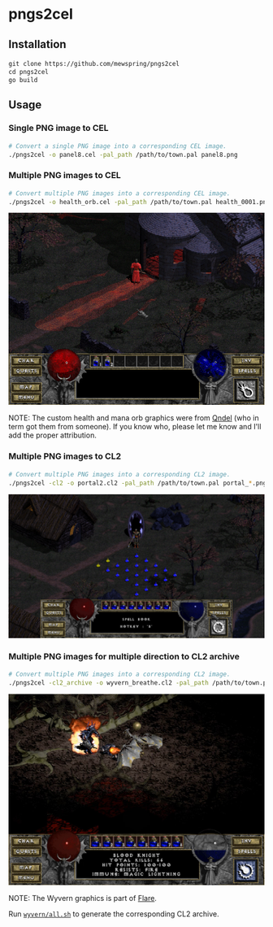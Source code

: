 # pngs2cel

## Installation

```
git clone https://github.com/mewspring/pngs2cel
cd pngs2cel
go build
```

## Usage

### Single PNG image to CEL

```bash
# Convert a single PNG image into a corresponding CEL image.
./pngs2cel -o panel8.cel -pal_path /path/to/town.pal panel8.png
```

### Multiple PNG images to CEL

```bash
# Convert multiple PNG images into a corresponding CEL image.
./pngs2cel -o health_orb.cel -pal_path /path/to/town.pal health_0001.png health_0002.png health_0003.png
```

![Custom health and mana orb graphics](inc/cel.png "Custom health and mana orb graphics")

NOTE: The custom health and mana orb graphics were from [Qndel](https://github.com/qndel) (who in term got them from someone). If you know who, please let me know and I'll add the proper attribution.

### Multiple PNG images to CL2

```bash
# Convert multiple PNG images into a corresponding CL2 image.
./pngs2cel -cl2 -o portal2.cl2 -pal_path /path/to/town.pal portal_*.png
```

![Custom town portal graphics](inc/cl2.png "Custom town portal graphics")

### Multiple PNG images for multiple direction to CL2 archive

```bash
# Convert multiple PNG images into a corresponding CL2 image.
./pngs2cel -cl2_archive -o wyvern_breathe.cl2 -pal_path /path/to/town.pal wyvern_breathe_{1,2,3,4,5,6,7,8}
```

[![Custom Wyvern (fire spell) animation graphics](inc/wyvern_cl2_graphics.jpg "Custom Wyvern (fire spell) animation graphics")](https://github.com/mewspring/pngs2cel/blob/master/inc/wyvern_cl2_graphics.mp4?raw=true "Click to view video")

NOTE: The Wyvern graphics is part of [Flare](https://flarerpg.org/).

Run [`wyvern/all.sh`](wyvern/all.sh) to generate the corresponding CL2 archive.

